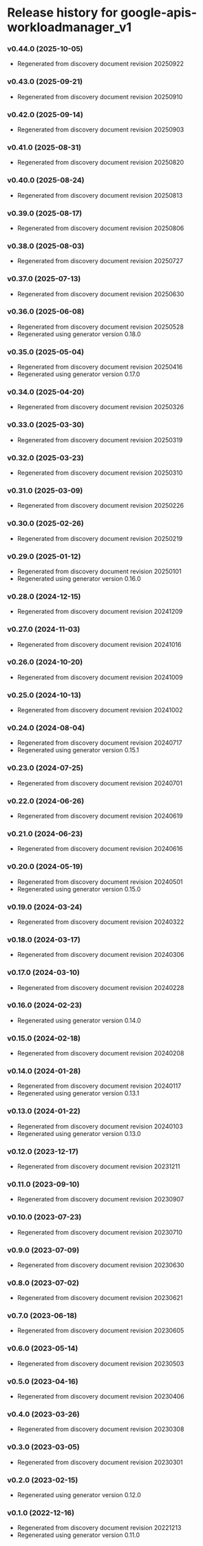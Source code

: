 # Release history for google-apis-workloadmanager_v1

### v0.44.0 (2025-10-05)

* Regenerated from discovery document revision 20250922

### v0.43.0 (2025-09-21)

* Regenerated from discovery document revision 20250910

### v0.42.0 (2025-09-14)

* Regenerated from discovery document revision 20250903

### v0.41.0 (2025-08-31)

* Regenerated from discovery document revision 20250820

### v0.40.0 (2025-08-24)

* Regenerated from discovery document revision 20250813

### v0.39.0 (2025-08-17)

* Regenerated from discovery document revision 20250806

### v0.38.0 (2025-08-03)

* Regenerated from discovery document revision 20250727

### v0.37.0 (2025-07-13)

* Regenerated from discovery document revision 20250630

### v0.36.0 (2025-06-08)

* Regenerated from discovery document revision 20250528
* Regenerated using generator version 0.18.0

### v0.35.0 (2025-05-04)

* Regenerated from discovery document revision 20250416
* Regenerated using generator version 0.17.0

### v0.34.0 (2025-04-20)

* Regenerated from discovery document revision 20250326

### v0.33.0 (2025-03-30)

* Regenerated from discovery document revision 20250319

### v0.32.0 (2025-03-23)

* Regenerated from discovery document revision 20250310

### v0.31.0 (2025-03-09)

* Regenerated from discovery document revision 20250226

### v0.30.0 (2025-02-26)

* Regenerated from discovery document revision 20250219

### v0.29.0 (2025-01-12)

* Regenerated from discovery document revision 20250101
* Regenerated using generator version 0.16.0

### v0.28.0 (2024-12-15)

* Regenerated from discovery document revision 20241209

### v0.27.0 (2024-11-03)

* Regenerated from discovery document revision 20241016

### v0.26.0 (2024-10-20)

* Regenerated from discovery document revision 20241009

### v0.25.0 (2024-10-13)

* Regenerated from discovery document revision 20241002

### v0.24.0 (2024-08-04)

* Regenerated from discovery document revision 20240717
* Regenerated using generator version 0.15.1

### v0.23.0 (2024-07-25)

* Regenerated from discovery document revision 20240701

### v0.22.0 (2024-06-26)

* Regenerated from discovery document revision 20240619

### v0.21.0 (2024-06-23)

* Regenerated from discovery document revision 20240616

### v0.20.0 (2024-05-19)

* Regenerated from discovery document revision 20240501
* Regenerated using generator version 0.15.0

### v0.19.0 (2024-03-24)

* Regenerated from discovery document revision 20240322

### v0.18.0 (2024-03-17)

* Regenerated from discovery document revision 20240306

### v0.17.0 (2024-03-10)

* Regenerated from discovery document revision 20240228

### v0.16.0 (2024-02-23)

* Regenerated using generator version 0.14.0

### v0.15.0 (2024-02-18)

* Regenerated from discovery document revision 20240208

### v0.14.0 (2024-01-28)

* Regenerated from discovery document revision 20240117
* Regenerated using generator version 0.13.1

### v0.13.0 (2024-01-22)

* Regenerated from discovery document revision 20240103
* Regenerated using generator version 0.13.0

### v0.12.0 (2023-12-17)

* Regenerated from discovery document revision 20231211

### v0.11.0 (2023-09-10)

* Regenerated from discovery document revision 20230907

### v0.10.0 (2023-07-23)

* Regenerated from discovery document revision 20230710

### v0.9.0 (2023-07-09)

* Regenerated from discovery document revision 20230630

### v0.8.0 (2023-07-02)

* Regenerated from discovery document revision 20230621

### v0.7.0 (2023-06-18)

* Regenerated from discovery document revision 20230605

### v0.6.0 (2023-05-14)

* Regenerated from discovery document revision 20230503

### v0.5.0 (2023-04-16)

* Regenerated from discovery document revision 20230406

### v0.4.0 (2023-03-26)

* Regenerated from discovery document revision 20230308

### v0.3.0 (2023-03-05)

* Regenerated from discovery document revision 20230301

### v0.2.0 (2023-02-15)

* Regenerated using generator version 0.12.0

### v0.1.0 (2022-12-16)

* Regenerated from discovery document revision 20221213
* Regenerated using generator version 0.11.0

